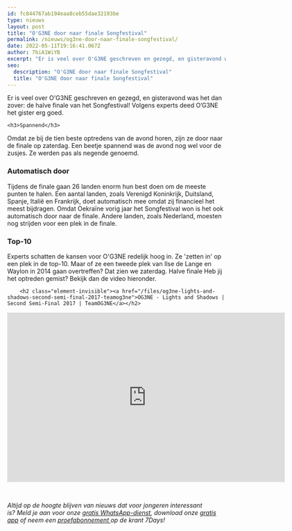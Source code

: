 ```yaml
---
id: fc844767ab194eaa8ceb55dae32193be
type: nieuws
layout: post
title: "O'G3NE door naar finale Songfestival"
permalink: /nieuws/og3ne-door-naar-finale-songfestival/
date: 2022-05-11T19:16:41.067Z
author: 7biA1WiYB
excerpt: "Er is veel over O'G3NE geschreven en gezegd, en gisteravond was het dan zover: de halve finale van het Songfestival! Volgens experts deed O’G3NE het gister erg goed.  "
seo:
  description: "O'G3NE door naar finale Songfestival"
  title: "O'G3NE door naar finale Songfestival"
---
```

Er is veel over O'G3NE geschreven en gezegd, en gisteravond was het dan zover: de halve finale van het Songfestival! Volgens experts deed O’G3NE het gister erg goed.  

    <h3>Spannend</h3>
<p>Omdat ze bij de tien beste optredens van de avond horen, zijn ze door naar de finale op zaterdag. Een beetje spannend was de avond nog wel voor de zusjes. Ze werden pas als negende genoemd.</p>
<h3>Automatisch door</h3>
<p>Tijdens de finale gaan 26 landen enorm hun best doen om de meeste punten te halen. Een aantal landen, zoals Verenigd Koninkrijk, Duitsland, Spanje, Italië en Frankrijk, doet automatisch mee omdat zij financieel het meest bijdragen. Omdat Oekraïne vorig jaar het Songfestival won is het ook automatisch door naar de finale. Andere landen, zoals Nederland, moesten nog strijden voor een plek in de finale.</p>
<h3>Top-10</h3>
<p>Experts schatten de kansen voor O'G3NE redelijk hoog in. Ze 'zetten in' op een plek in de top-10. Maar of ze een tweede plek van Ilse de Lange en Waylon in 2014 gaan overtreffen? Dat zien we zaterdag. Halve finale Heb jij het optreden gemist? Bekijk dan de video hieronder.</p>


<p><div class="media media-element-container media-default"><div id="file-417279" class="file file-video file-video-youtube">

        <h2 class="element-invisible"><a href="/files/og3ne-lights-and-shadows-second-semi-final-2017-teamog3ne">OG3NE - Lights and Shadows | Second Semi-Final 2017 | TeamOG3NE</a></h2>
    
  
  <div class="content">
    <div class="media-youtube-video file media-element file-default media-youtube-1">
  <iframe class="media-youtube-player" width="640" height="390" title="OG3NE - Lights and Shadows | Second Semi-Final 2017 | TeamOG3NE" src="https://www.youtube.com/embed/-LUTDUvGrh0?wmode=opaque&controls=" name="OG3NE - Lights and Shadows | Second Semi-Final 2017 | TeamOG3NE" frameborder="0" allowfullscreen="">Video van OG3NE - Lights and Shadows | Second Semi-Final 2017 | TeamOG3NE</iframe>
</div>
  </div>

  
</div>
</div>
<p> </p>
<p><em>Altijd op de hoogte blijven van nieuws dat voor jongeren interessant is? Meld je aan voor onze </em><a href="https://7dagen.netlify.app/whatsapp"><em>gratis WhatsApp-dienst</em></a><em>, download onze </em><a href="https://7dagen.netlify.app/app"><em>gratis app</em></a><em> of neem een </em><a href="https://abonneren.sevendays.nl/abonneren/abonnementen/ae/artikel"><em>proefabonnement </em></a><em>op de krant 7Days!</em></p>  

